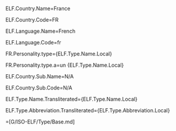 ELF.Country.Name=France

ELF.Country.Code=FR

ELF.Language.Name=French

ELF.Language.Code=fr

FR.Personality.type={ELF.Type.Name.Local}

FR.Personality.type.a=un {ELF.Type.Name.Local}

ELF.Country.Sub.Name=N/A

ELF.Country.Sub.Code=N/A

ELF.Type.Name.Transliterated={ELF.Type.Name.Local}

ELF.Type.Abbreviation.Transliterated={ELF.Type.Abbreviation.Local}

=[G/ISO-ELF/Type/Base.md]